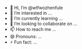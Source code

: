 - 👋 Hi, I’m @wtfwozhenfule
- 👀 I’m interested in ...
- 🌱 I’m currently learning ...
- 💞️ I’m looking to collaborate on ...
- 📫 How to reach me ...
- 😄 Pronouns: ...
- ⚡ Fun fact: ...

<!---
wtfwozhenfule/wtfwozhenfule is a ✨ special ✨ repository because its `README.md` (this file) appears on your GitHub profile.
You can click the Preview link to take a look at your changes.
--->
